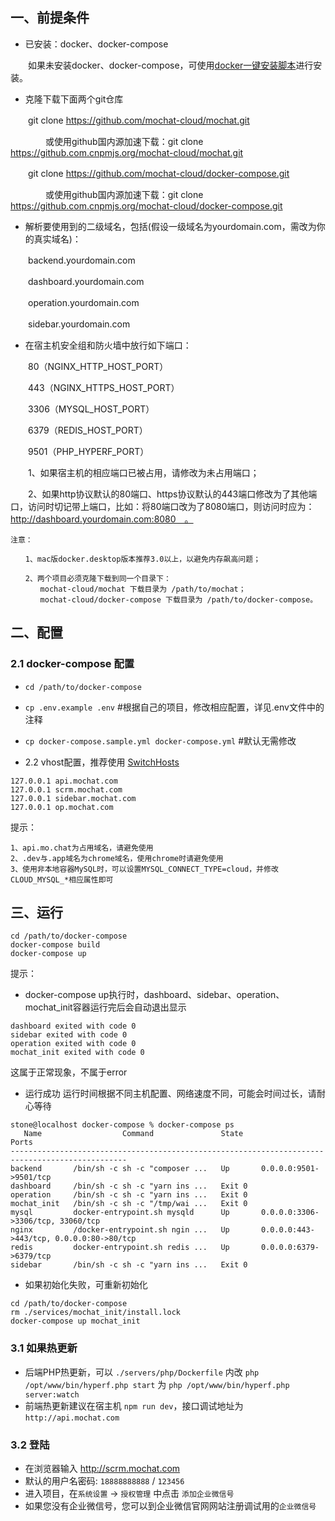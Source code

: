## 一、前提条件

* 已安装：docker、docker-compose

　　如果未安装docker、docker-compose，可使用[docker一键安装脚本](https://github.com/aben1188/docker-install-sh)进行安装。
  
* 克隆下载下面两个git仓库

　　git clone https://github.com/mochat-cloud/mochat.git

　　　　或使用github国内源加速下载：git clone https://github.com.cnpmjs.org/mochat-cloud/mochat.git

　　git clone https://github.com/mochat-cloud/docker-compose.git

　　　　或使用github国内源加速下载：git clone https://github.com.cnpmjs.org/mochat-cloud/docker-compose.git

* 解析要使用到的二级域名，包括(假设一级域名为yourdomain.com，需改为你的真实域名)：

　　backend.yourdomain.com
  
　　dashboard.yourdomain.com
  
　　operation.yourdomain.com
  
　　sidebar.yourdomain.com

* 在宿主机安全组和防火墙中放行如下端口：

　　80（NGINX_HTTP_HOST_PORT）
  
　　443（NGINX_HTTPS_HOST_PORT）
  
　　3306（MYSQL_HOST_PORT）
  
　　6379（REDIS_HOST_PORT）
  
　　9501（PHP_HYPERF_PORT）
  
　　1、如果宿主机的相应端口已被占用，请修改为未占用端口；
    
　　2、如果http协议默认的80端口、https协议默认的443端口修改为了其他端口，访问时切记带上端口，比如：将80端口改为了8080端口，则访问时应为：http://dashboard.yourdomain.com:8080　。
    
```
注意：

　　1、mac版docker.desktop版本推荐3.0以上，以避免内存飙高问题；
  
　　2、两个项目必须克隆下载到同一个目录下：
　　　　mochat-cloud/mochat 下载目录为 /path/to/mochat；
　　　　mochat-cloud/docker-compose 下载目录为 /path/to/docker-compose。
```


## 二、配置

### 2.1 docker-compose 配置

- `cd /path/to/docker-compose`
- `cp .env.example .env`  #根据自己的项目，修改相应配置，详见.env文件中的注释
- `cp docker-compose.sample.yml docker-compose.yml`  #默认无需修改

- 2.2 vhost配置，推荐使用 [SwitchHosts](https://github.com/oldj/SwitchHosts/blob/master/README_cn.md)

```
127.0.0.1 api.mochat.com
127.0.0.1 scrm.mochat.com
127.0.0.1 sidebar.mochat.com
127.0.0.1 op.mochat.com
```

提示：
```
1、api.mo.chat为占用域名，请避免使用
2、.dev与.app域名为chrome域名，使用chrome时请避免使用
3、使用非本地容器MySQL时，可以设置MYSQL_CONNECT_TYPE=cloud，并修改CLOUD_MYSQL_*相应属性即可
```

## 三、运行
```
cd /path/to/docker-compose
docker-compose build
docker-compose up
```
提示：
- docker-compose up执行时，dashboard、sidebar、operation、mochat_init容器运行完后会自动退出显示

```
dashboard exited with code 0
sidebar exited with code 0
operation exited with code 0
mochat_init exited with code 0
```
这属于正常现象，不属于error

- 运行成功
运行时间根据不同主机配置、网络速度不同，可能会时间过长，请耐心等待
```
stone@localhost docker-compose % docker-compose ps            
   Name                  Command               State                     Ports                  
------------------------------------------------------------------------------------------------
backend       /bin/sh -c sh -c "composer ...   Up       0.0.0.0:9501->9501/tcp                  
dashboard     /bin/sh -c sh -c "yarn ins ...   Exit 0        
operation     /bin/sh -c sh -c "yarn ins ...   Exit 0                                           
mochat_init   /bin/sh -c sh -c "/tmp/wai ...   Exit 0                                           
mysql         docker-entrypoint.sh mysqld      Up       0.0.0.0:3306->3306/tcp, 33060/tcp       
nginx         /docker-entrypoint.sh ngin ...   Up       0.0.0.0:443->443/tcp, 0.0.0.0:80->80/tcp
redis         docker-entrypoint.sh redis ...   Up       0.0.0.0:6379->6379/tcp                  
sidebar       /bin/sh -c sh -c "yarn ins ...   Exit 0
```

- 如果初始化失败，可重新初始化
```
cd /path/to/docker-compose
rm ./services/mochat_init/install.lock
docker-compose up mochat_init
```

### 3.1 如果热更新
- 后端PHP热更新，可以 `./servers/php/Dockerfile` 内改 `php /opt/www/bin/hyperf.php start` 为 `php /opt/www/bin/hyperf.php server:watch`
- 前端热更新建议在宿主机 `npm run dev`，接口调试地址为 `http://api.mochat.com`

### 3.2 登陆
- 在浏览器输入 http://scrm.mochat.com
- 默认的用户名密码: `18888888888` / `123456`
- 进入项目，在`系统设置` -> `授权管理` 中点击 `添加企业微信号`
- 如果您没有企业微信号，您可以到企业微信官网网站注册调试用的`企业微信号`
